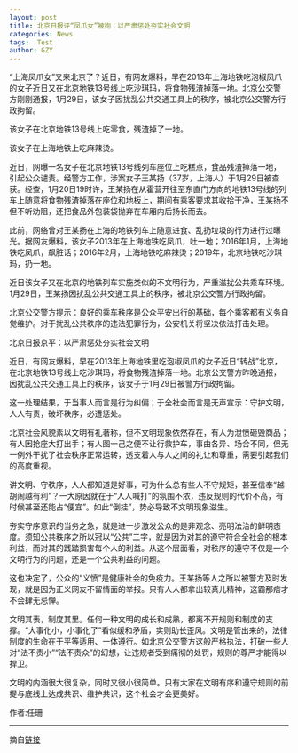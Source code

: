 ```yaml
---
layout: post
title: 北京日报评“凤爪女”被拘：以严肃惩处夯实社会文明
categories: News
tags:  Test
author: GZY
---
```


“上海凤爪女”又来北京了？近日，有网友爆料，早在2013年上海地铁吃泡椒凤爪的女子近日又在北京地铁13号线上吃沙琪玛，将食物残渣掉落一地。北京公交警方刚刚通报，1月29日，该女子因扰乱公共交通工具上的秩序，被北京公交警方行政拘留。

该女子在北京地铁13号线上吃零食，残渣掉了一地。

该女子在上海地铁上吃麻辣烫。

近日，网曝一名女子在北京地铁13号线列车座位上吃糕点，食品残渣掉落一地，引起公众谴责。经警方工作，涉案女子王某扬（37岁，上海人）于1月29日被查获。经查，1月20日19时许，王某扬在从霍营开往至东直门方向的地铁13号线的列车上随意将食物残渣掉落在座位和地板上，期间有乘客要求其收拾干净，王某扬不但不听劝阻，还把食品外包装袋抛弃在车厢内后扬长而去。

此前，网络曾对王某扬在上海的地铁列车上随意进食、乱扔垃圾的行为进行过曝光。据网友爆料，该女子2013年在上海地铁吃凤爪，吐一地；2016年1月，上海地铁吃凤爪，飙脏话；2016年2月，上海地铁吃麻辣烫；2019年，北京地铁吃沙琪玛，扔一地。

近日该女子又在北京的地铁列车实施类似的不文明行为，严重滋扰公共乘车环境。1月29日，王某扬因扰乱公共交通工具上的秩序，被北京公交警方行政拘留。

北京公交警方提示：良好的乘车秩序是公众平安出行的基础，每个乘客都有义务自觉维护。对于扰乱公共秩序的违法犯罪行为，公安机关将坚决依法打击处理。

北京日报京平：以严肃惩处夯实社会文明

近日，有网友爆料，早在2013年上海地铁里吃泡椒凤爪的女子近日“转战”北京，在北京地铁13号线上吃沙琪玛，将食物残渣掉落一地。北京公交警方昨晚通报，因扰乱公共交通工具上的秩序，该女子于1月29日被警方行政拘留。

这一处理结果，于当事人而言是行为纠偏；于全社会而言是无声宣示：守护文明，人人有责，破坏秩序，必遭惩处。

北京社会风貌素以文明有礼著称，但不文明现象依然存在，有人为泄愤砸毁商品；有人因抢座大打出手；有人图一己之便不让行救护车，事由各异、场合不同，但无一例外干扰了社会秩序正常运转，透支着人与人之间的礼让和尊重，需要引起我们的高度重视。

讲文明、守秩序，人人都知道是好事，可为什么总有些人不守规矩，甚至信奉“越胡闹越有利”？一大原因就在于“人人喊打”的氛围不浓，违反规则的代价不高，有时候甚至还能占“便宜”。如此“倒挂”，势必导致不文明现象滋生。

夯实守序意识的当务之急，就是进一步激发公众的是非观念、亮明法治的鲜明态度。须知公共秩序之所以冠以“公共”二字，就是因为对其的遵守符合全社会的根本利益，而对其的践踏损害每个人的利益。从这个层面看，对秩序的遵守不仅是一个文明行为的问题，还是一个公共利益的问题。

这也决定了，公众的“义愤”是健康社会的免疫力。王某扬等人之所以被警方及时发现，就是因为正义网友不留情面的举报。只有人人都拿出较真儿精神，这霸那痞才不会肆无忌惮。

文明其表，制度其里。任何一种文明的成长和成熟，都离不开规则和制度的支撑。“大事化小，小事化了”看似缓和矛盾，实则助长歪风。文明是管出来的，法律制度的生命在于平等适用、一体遵行。如北京公交警方这般严格执法，打破一些人对“法不责小”“法不责众”的幻想，让违规者受到痛彻的处罚，规则的尊严才能得以捍卫。

文明的内涵很大很复杂，同时又很小很简单。只有大家在文明有序和遵守规则的前提与底线上达成共识、维护共识，这个社会才会更美好。

作者:任珊

*****

摘自[链接](https://new.qq.com/omn/20190131/20190131A0CN6O.html)
